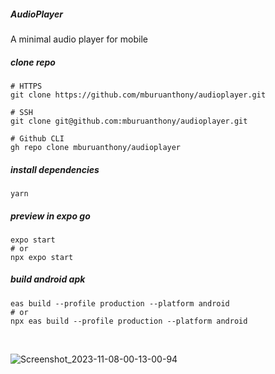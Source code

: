 ##### AudioPlayer

A minimal audio player for mobile

##### clone repo

```console
# HTTPS
git clone https://github.com/mburuanthony/audioplayer.git

# SSH
git clone git@github.com:mburuanthony/audioplayer.git

# Github CLI
gh repo clone mburuanthony/audioplayer
```

##### install dependencies

```console
yarn
```

##### preview in expo go

```console
expo start
# or
npx expo start
```

##### build android apk

```console
eas build --profile production --platform android
# or
npx eas build --profile production --platform android
```

<br/>

![Screenshot_2023-11-08-00-13-00-94](https://github.com/mburuanthony/audioplayer/assets/76121306/7527f789-40fb-447e-9426-be8660de9200)
